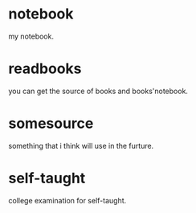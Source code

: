 # notebook
my notebook.

# readbooks
you can get the source of books and books'notebook.

# somesource
something that i think will use in the furture.

# self-taught
college examination for self-taught.